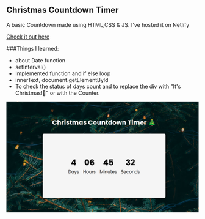 ## Christmas Countdown Timer
A basic Countdown made using HTML,CSS & JS. I've hosted it on Netlify

[Check it out here](https://christmasscounter.netlify.app/)

###Things I learned:
- about Date function
- setInterval()
- Implemented function and if else loop
- innerText, document.getElementById
- To check the status of days count and to replace the div with "It's Christmas!💚" or with the Counter.

![SS Of Website](./SS.png)

